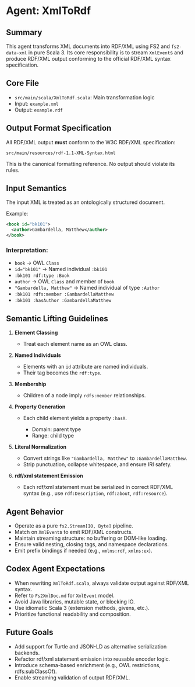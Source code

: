 
# Agent: XmlToRdf

## Summary

This agent transforms XML documents into RDF/XML using FS2 and `fs2-data-xml` in pure Scala 3. Its core responsibility is to stream `XmlEvent`s and produce RDF/XML output conforming to the official RDF/XML syntax specification.

## Core File

* `src/main/scala/XmlToRdf.scala`: Main transformation logic
* Input: `example.xml`
* Output: `example.rdf`

## Output Format Specification

All RDF/XML output **must** conform to the W3C RDF/XML specification:

```
src/main/resources/rdf-1.1-XML-Syntax.html
```

This is the canonical formatting reference. No output should violate its rules.

## Input Semantics

The input XML is treated as an ontologically structured document.

Example:

```xml
<book id="bk101">
  <author>Gambardella, Matthew</author>
</book>
```

### Interpretation:

* `book` → OWL `Class`
* `id="bk101"` → Named individual `:bk101`
* `:bk101 rdf:type :Book`
* `author` → OWL `Class` and member of `book`
* `"Gambardella, Matthew"` → Named individual of type `:Author`
* `:bk101 rdfs:member :GambardellaMatthew`
* `:bk101 :hasAuthor :GambardellaMatthew`

## Semantic Lifting Guidelines

1. **Element Classing**

   * Treat each element name as an OWL class.

2. **Named Individuals**

   * Elements with an `id` attribute are named individuals.
   * Their tag becomes the `rdf:type`.

3. **Membership**

   * Children of a node imply `rdfs:member` relationships.

4. **Property Generation**

   * Each child element yields a property `:hasX`.

     * Domain: parent type
     * Range: child type

5. **Literal Normalization**

   * Convert strings like `"Gambardella, Matthew"` to `:GambardellaMatthew`.
   * Strip punctuation, collapse whitespace, and ensure IRI safety.

6. **rdf/xml statement Emission**

   * Each rdf/xml statement must be serialized in correct RDF/XML syntax (e.g., use `rdf:Description`, `rdf:about`, `rdf:resource`).

## Agent Behavior

* Operate as a pure `fs2.Stream[IO, Byte]` pipeline.
* Match on `XmlEvent`s to emit RDF/XML constructs.
* Maintain streaming structure: no buffering or DOM-like loading.
* Ensure valid nesting, closing tags, and namespace declarations.
* Emit prefix bindings if needed (e.g., `xmlns:rdf`, `xmlns:ex`).

## Codex Agent Expectations

* When rewriting `XmlToRdf.scala`, always validate output against RDF/XML syntax.
* Refer to `Fs2XmlDoc.md` for `XmlEvent` model.
* Avoid Java libraries, mutable state, or blocking IO.
* Use idiomatic Scala 3 (extension methods, givens, etc.).
* Prioritize functional readability and composition.

## Future Goals

* Add support for Turtle and JSON-LD as alternative serialization backends.
* Refactor rdf/xml statement emission into reusable encoder logic.
* Introduce schema-based enrichment (e.g., OWL restrictions, rdfs\:subClassOf).
* Enable streaming validation of output RDF/XML.
